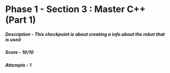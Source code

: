# Phase 1 - Section 3 : Master C++ (Part 1)
##### Description - This checkpoint is about creating a info about the robot that is used
##### Score - 10/10
##### Attempts - 1
